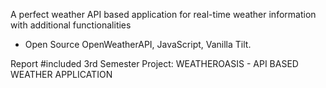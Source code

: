 A perfect weather API based application for real-time weather information with additional functionalities

- Open Source OpenWeatherAPI, JavaScript, Vanilla Tilt.

Report #included 3rd Semester Project: WEATHEROASIS - API BASED WEATHER APPLICATION
